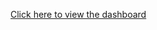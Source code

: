 [Click here to view the dashboard](https://public.tableau.com/app/profile/sahnoon.t.m/viz/Suicide-in-inida/Dashboard1)
